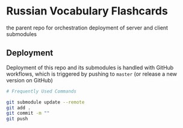 # Russian Vocabulary Flashcards

the parent repo for orchestration deployment of server and client submodules

## Deployment

Deployment of this repo and its submodules is handled with GitHub workflows, which is triggered by pushing to `master` (or release a new version on GitHub)

```bash
# Frequently Used Commands

git submodule update --remote
git add .
git commit -m ""
git push
```

